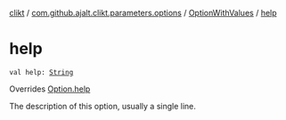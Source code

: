 [clikt](../../index.md) / [com.github.ajalt.clikt.parameters.options](../index.md) / [OptionWithValues](index.md) / [help](./help.md)

# help

`val help: `[`String`](https://kotlinlang.org/api/latest/jvm/stdlib/kotlin/-string/index.html)

Overrides [Option.help](../-option/help.md)

The description of this option, usually a single line.


